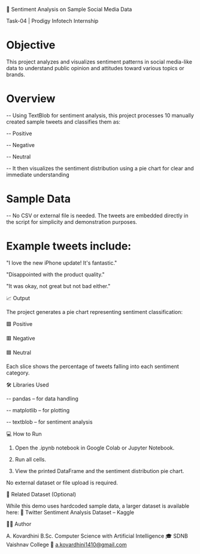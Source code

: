 
💬 Sentiment Analysis on Sample Social Media Data

Task-04 | Prodigy Infotech Internship

# Objective

This project analyzes and visualizes sentiment patterns in social media-like data to understand public opinion and attitudes toward various topics or brands.



# Overview

-- Using TextBlob for sentiment analysis, this project processes 10 manually created sample tweets and classifies them as:

-- Positive

-- Negative

-- Neutral

-- It then visualizes the sentiment distribution using a pie chart for clear and immediate understanding

# Sample Data

-- No CSV or external file is needed. The tweets are embedded directly in the script for simplicity and demonstration purposes.

# Example tweets include: 

"I love the new iPhone update! It's fantastic."

"Disappointed with the product quality."

"It was okay, not great but not bad either."



📈 Output

The project generates a pie chart representing sentiment classification:

🟩 Positive

🟥 Negative

🟦 Neutral

Each slice shows the percentage of tweets falling into each sentiment category.



🛠️ Libraries Used

-- pandas – for data handling

-- matplotlib – for plotting

-- textblob – for sentiment analysis


💻 How to Run

1. Open the .ipynb notebook in Google Colab or Jupyter Notebook.

2. Run all cells.

3. View the printed DataFrame and the sentiment distribution pie chart.


No external dataset or file upload is required.


📘 Related Dataset (Optional)

While this demo uses hardcoded sample data, a larger dataset is available here:
🔗 Twitter Sentiment Analysis Dataset – Kaggle


👩‍💻 Author

A. Kovardhini
B.Sc. Computer Science with Artificial Intelligence
🎓 SDNB Vaishnav College
📧 a.kovardhini1410@gmail.com
